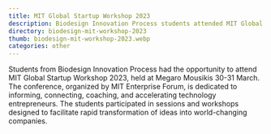 ```yaml
---
title: MIT Global Startup Workshop 2023
description: Biodesign Innovation Process students attended MIT Global Startup Workshop 2023
directory: biodesign-mit-workshop-2023
thumb: biodesign-mit-workshop-2023.webp
categories: other
---
```

Students from Biodesign Innovation Process had the opportunity to attend MIT Global Startup Workshop 2023, held at Megaro Mousikis 30-31 March. The conference, organized by MIT Enterprise Forum, is dedicated to informing, connecting, coaching, and accelerating technology entrepreneurs. The students participated in sessions and workshops designed to facilitate rapid transformation of ideas into world-changing companies.

